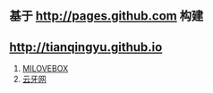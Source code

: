 ## 基于 http://pages.github.com 构建

## http://tianqingyu.github.io

1. <a href="http://tianqingyu.github.io/milovebox/index.html">MILOVEBOX</a>
2. <a href="http://tianqingyu.github.io/yunya/page/index.html">云牙网</a>

